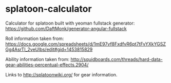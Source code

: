 # splatoon-calculator

Calculator for splatoon built with yeoman fullstack generator:
https://github.com/DaftMonk/generator-angular-fullstack

Roll information taken from:
https://docs.google.com/spreadsheets/d/1mE97vf8FxdfvR6pt7tFvYXkYGSZGg4AsrTI_2veUlbs/edit#gid=1453815829

Ability information taken from:
http://squidboards.com/threads/hard-data-gear-abilities-percentual-effects.2904/

Links to http://splatoonwiki.org/ for gear information.